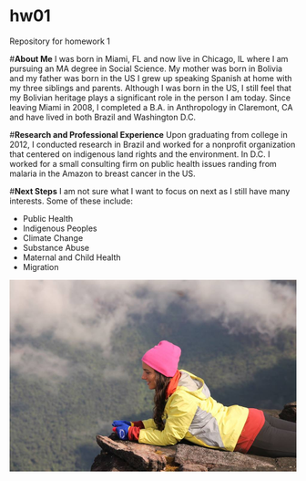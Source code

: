 # hw01
Repository for homework 1

#**About Me**
I was born in Miami, FL and now live in Chicago, IL where I am pursuing an MA degree in Social Science. My mother was born in Bolivia and my father was born in the US I grew up speaking Spanish at home with my three siblings and parents. Although I was born in the US, I still feel that my Bolivian heritage plays a significant role in the person I am today. Since leaving Miami in 2008, I completed a B.A. in Anthropology in Claremont, CA and have lived in both Brazil and Washington D.C.

#**Research and Professional Experience** 
Upon graduating from college in 2012, I conducted research in Brazil and worked for a nonprofit organization that centered on indigenous land rights and the environment. In D.C. I worked for a small consulting firm on public health issues randing from malaria in the Amazon to breast cancer in the US.

#**Next Steps** 
I am not sure what I want to focus on next as I still have many interests. Some of these include:

* Public Health
* Indigenous Peoples
* Climate Change
* Substance Abuse
* Maternal and Child Health
* Migration

![Picture of Chloe](Picture.jpg)